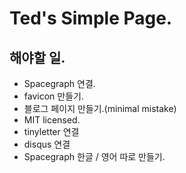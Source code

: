 # Ted's Simple Page.

## 해야할 일.
* Spacegraph 연결.
* favicon 만들기.
* 블로그 페이지 만들기.(minimal mistake)
* MIT licensed.
* tinyletter 연결
* disqus 연결
* Spacegraph 한글 / 영어 따로 만들기.
